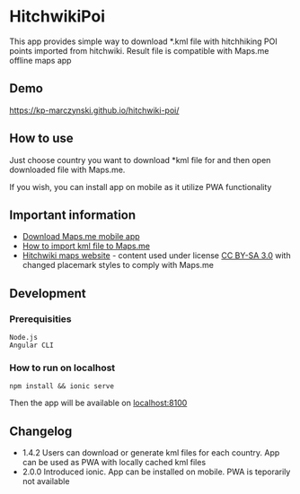 # HitchwikiPoi

This app provides simple way to download *.kml file with hitchhiking POI points imported from hitchwiki. Result file is compatible with Maps.me offline maps app

## Demo
https://kp-marczynski.github.io/hitchwiki-poi/

## How to use
Just choose country you want to download *kml file for and then open downloaded file with Maps.me.

If you wish, you can install app on mobile as it utilize PWA functionality

## Important information
* [Download Maps.me mobile app](https://maps.me/download)
* [How to import kml file to Maps.me](https://support.maps.me/hc/en-us/articles/207895029-How-can-I-import-bookmarks-)
* [Hitchwiki maps website](http://hitchwiki.org/maps/) - content used under license [CC BY-SA 3.0](http://creativecommons.org/licenses/by-sa/3.0/) with changed placemark styles to comply with Maps.me

## Development
### Prerequisities
    Node.js
    Angular CLI

### How to run on localhost
    npm install && ionic serve

Then the app will be available on [localhost:8100](localhost:8100)

## Changelog
* 1.4.2 Users can download or generate kml files for each country. App can be used as PWA with locally cached kml files
* 2.0.0 Introduced ionic. App can be installed on mobile. PWA is teporarily not available
